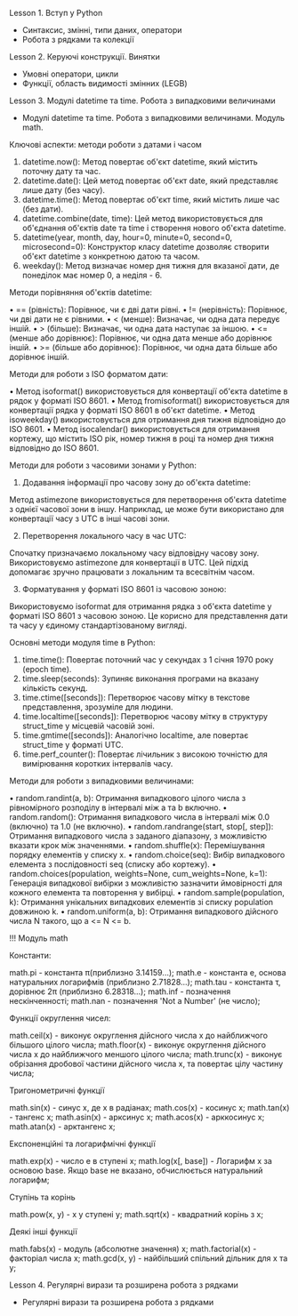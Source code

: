 Lesson 1. Вступ у Python

- Синтаксис, змінні, типи даних, оператори
- Робота з рядками та колекції

Lesson 2. Керуючі конструкції. Винятки

- Умовні оператори, цикли
- Функції, область видимості змінних (LEGB)

Lesson 3. Модулі datetime та time. Робота з випадковими величинами

- Модулі datetime та time. Робота з випадковими величинами. Модуль math.

Ключові аспекти: методи роботи з датами і часом

1. datetime.now(): Метод повертає об'єкт datetime, який містить поточну дату та час.
2. datetime.date(): Цей метод повертає об'єкт date, який представляє лише дату (без часу).
3. datetime.time(): Метод повертає об'єкт time, який містить лише час (без дати).
4. datetime.combine(date, time): Цей метод використовується для об'єднання об'єктів date та time і створення нового об'єкта datetime.
5. datetime(year, month, day, hour=0, minute=0, second=0, microsecond=0): Конструктор класу datetime дозволяє створити об'єкт datetime з конкретною датою та часом.
6. weekday(): Метод визначає номер дня тижня для вказаної дати, де понеділок має номер 0, а неділя - 6.

Методи порівняння об'єктів datetime:

• == (рівність): Порівнює, чи є дві дати рівні.
• != (нерівність): Порівнює, чи дві дати не є рівними.
• < (менше): Визначає, чи одна дата передує іншій.
• > (більше): Визначає, чи одна дата наступає за іншою.
• <= (менше або дорівнює): Порівнює, чи одна дата менше або дорівнює іншій.
• >= (більше або дорівнює): Порівнює, чи одна дата більше або дорівнює іншій.

Методи для роботи з ISO форматом дати:

• Метод isoformat() використовується для конвертації об'єкта datetime в рядок у форматі ISO 8601.
• Метод fromisoformat() використовується для конвертації рядка у форматі ISO 8601 в об'єкт datetime.
• Метод isoweekday() використовується для отримання дня тижня відповідно до ISO 8601.
• Метод isocalendar() використовується для отримання кортежу, що містить ISO рік, номер тижня в році та номер дня тижня відповідно до ISO 8601.

Методи для роботи з часовими зонами у Python:

1. Додавання інформації про часову зону до об'єкта datetime:

Метод astimezone використовується для перетворення об'єкта datetime з однієї часової зони в іншу. Наприклад, це може бути використано для конвертації часу з UTC в інші часові зони.

2. Перетворення локального часу в час UTC:

Спочатку призначаємо локальному часу відповідну часову зону.
Використовуємо astimezone для конвертації в UTC. Цей підхід допомагає зручно працювати з локальним та всесвітнім часом.

3. Форматування у форматі ISO 8601 із часовою зоною:

Використовуємо isoformat для отримання рядка з об'єкта datetime у форматі ISO 8601 з часовою зоною. Це корисно для представлення дати та часу у єдиному стандартізованому вигляді.

Oсновні методи модуля time в Python:

1. time.time(): Повертає поточний час у секундах з 1 січня 1970 року (epoch time).
2. time.sleep(seconds): Зупиняє виконання програми на вказану кількість секунд.
3. time.ctime([seconds]): Перетворює часову мітку в текстове представлення, зрозуміле для людини.
4. time.localtime([seconds]): Перетворює часову мітку в структуру struct_time у місцевій часовій зоні.
5. time.gmtime([seconds]): Аналогічно localtime, але повертає struct_time у форматі UTC.
6. time.perf_counter(): Повертає лічильник з високою точністю для вимірювання коротких інтервалів часу.

Mетоди для роботи з випадковими величинами:

• random.randint(a, b): Отримання випадкового цілого числа з рівномірного розподілу в інтервалі між a та b включно.
• random.random(): Отримання випадкового числа в інтервалі між 0.0 (включно) та 1.0 (не включно).
• random.randrange(start, stop[, step]): Отримання випадкового числа з заданого діапазону, з можливістю вказати крок між значеннями.
• random.shuffle(x): Перемішування порядку елементів у списку x.
• random.choice(seq): Вибір випадкового елемента з послідовності seq (списку або кортежу).
• random.choices(population, weights=None, cum_weights=None, k=1): Генерація випадкової вибірки з можливістю зазначити ймовірності для кожного елемента та повторення у вибірці.
• random.sample(population, k): Отримання унікальних випадкових елементів зі списку population довжиною k.
• random.uniform(a, b): Отримання випадкового дійсного числа N такого, що a <= N <= b.

!!! Модуль math

Константи:

math.pi - константа π(приблизно 3.14159...);
math.e - константа e, основа натуральних логарифмів (приблизно 2.71828...);
math.tau - константа τ, дорівнює 2π (приблизно 6.28318...);
math.inf - позначення нескінченності;
math.nan - позначення 'Not a Number' (не число);

Функції округлення чисел:

math.ceil(x) - виконує округлення дійсного числа x до найближчого більшого цілого числа;
math.floor(x) - виконує округлення дійсного числа x до найближчого меншого цілого числа;
math.trunc(x) - виконує обрізання дробової частини дійсного числа x, та повертає цілу частину числа;

Тригонометричні функції

math.sin(x) - синус x, де x в радіанах;
math.cos(x) - косинус x;
math.tan(x) - тангенс x;
math.asin(x) - арксинус x;
math.acos(x) - арккосинус x;
math.atan(x) - арктангенс x;

Експоненційні та логарифмічні функції

math.exp(x) - число e в ступені x;
math.log(x[, base]) - Логарифм x за основою base. Якщо base не вказано, обчислюється натуральний логарифм;

Ступінь та корінь

math.pow(x, y) - x у ступені y;
math.sqrt(x) - квадратний корінь з x;

Деякі інші функції

math.fabs(x) - модуль (абсолютне значення) x;
math.factorial(x) - факторіал числа x;
math.gcd(x, y) - найбільший спільний дільник для x та y;

Lesson 4. Регулярні вирази та розширена робота з рядками

- Регулярні вирази та розширена робота з рядками
